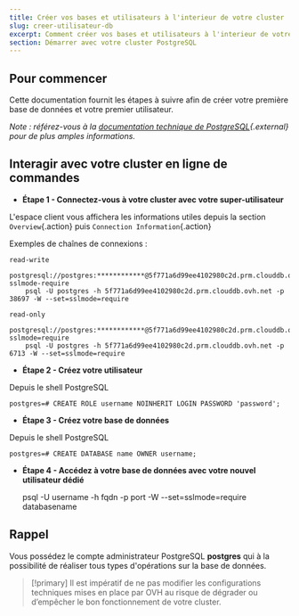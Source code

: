 ```yaml
---
title: Créer vos bases et utilisateurs à l'interieur de votre cluster
slug: creer-utilisateur-db
excerpt: Comment créer vos bases et utilisateurs à l'interieur de votre cluster
section: Démarrer avec votre cluster PostgreSQL
---
```




## Pour commencer

Cette documentation fournit les étapes à suivre afin de créer votre première base de données et votre premier utilisateur.

*Note : référez-vous à la [documentation technique de PostgreSQL](https://www.postgresql.org/docs/){.external} pour de plus amples informations.*


## Interagir avec votre cluster en ligne de commandes

- **Étape 1 - Connectez-vous à votre cluster avec votre super-utilisateur**

L'espace client vous affichera les informations utiles depuis la section `Overview`{.action} puis `Connection Information`{.action}

Exemples de chaînes de connexions :

    read-write
        postgresql://postgres:************@5f771a6d99ee4102980c2d.prm.clouddb.ovh.net:38697/postgres?sslmode-require
        psql -U postgres -h 5f771a6d99ee4102980c2d.prm.clouddb.ovh.net -p 38697 -W --set=sslmode=require

    read-only
        postgresql://postgres:************@5f771a6d99ee4102980c2d.prm.clouddb.ovh.net:6713/postgres?sslmode=require
        psql -U postgres -h 5f771a6d99ee4102980c2d.prm.clouddb.ovh.net -p 6713 -W --set=sslmode=require


- **Étape 2 - Créez votre utilisateur**

Depuis le shell PostgreSQL

    postgres=# CREATE ROLE username NOINHERIT LOGIN PASSWORD 'password';


- **Étape 3 - Créez votre base de données**

Depuis le shell PostgreSQL

    postgres=# CREATE DATABASE name OWNER username;

- **Étape 4 - Accédez à votre base de données avec votre nouvel utilisateur dédié**

    psql -U username -h fqdn -p port -W --set=sslmode=require databasename


## Rappel

Vous possédez le compte administrateur PostgreSQL **postgres** qui à la possibilité de réaliser tous types d'opérations sur la base de données.

> [!primary]
> Il est impératif de ne pas modifier les configurations techniques mises en place par OVH au risque de dégrader ou d’empêcher le bon fonctionnement de votre cluster.
>
